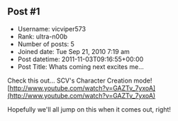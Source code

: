## Post #1
- Username: vicviper573
- Rank: ultra-n00b
- Number of posts: 5
- Joined date: Tue Sep 21, 2010 7:19 am
- Post datetime: 2011-11-03T09:16:55+00:00
- Post Title: Whats coming next excites me...

Check this out...  SCV's Character Creation mode!
[http://www.youtube.com/watch?v=GAZTv_7yxoA](http://www.youtube.com/watch?v=GAZTv_7yxoA)

Hopefully we'll all jump on this when it comes out, right!
